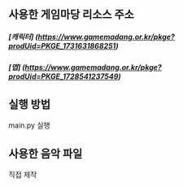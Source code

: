 ## 사용한 게임마당 리소스 주소
##### [캐릭터] (https://www.gamemadang.or.kr/pkge?prodUid=PKGE_1731631868251)
##### [맵] (https://www.gamemadang.or.kr/pkge?prodUid=PKGE_1728541237549)

## 실행 방법
main.py 실행

## 사용한 음악 파일
직접 제작

